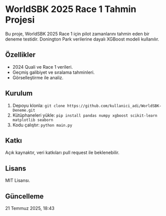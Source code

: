 # WorldSBK 2025 Race 1 Tahmin Projesi

Bu proje, WorldSBK 2025 Race 1 için pilot zamanlarını tahmin eden bir deneme testidir. Donington Park verilerine dayalı XGBoost modeli kullanılır.

## Özellikler
- 2024 Quali ve Race 1 verileri.
- Geçmiş galibiyet ve sıralama tahminleri.
- Görselleştirme ile analiz.

## Kurulum
1. Depoyu klonla: `git clone https://github.com/kullanici_adi/WorldSBK-Deneme.git`
2. Kütüphaneleri yükle: `pip install pandas numpy xgboost scikit-learn matplotlib seaborn`
3. Kodu çalıştır: `python main.py`

## Katkı
Açık kaynaktır, veri katkıları pull request ile beklenebilir.

## Lisans
MIT Lisansı.

## Güncelleme
21 Temmuz 2025, 18:43
